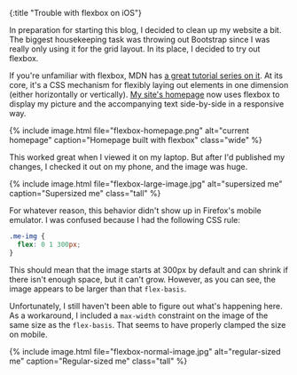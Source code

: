 {:title "Trouble with flexbox on iOS"}

In preparation for starting this blog, I decided to clean up my website a bit. The biggest housekeeping task was throwing out Bootstrap since I was really only using it for the grid layout. In its place, I decided to try out flexbox.

If you're unfamiliar with flexbox, MDN has [a great tutorial series on it][1]. At its core, it's a CSS mechanism for flexibly laying out elements in one dimension (either horizontally or vertically). [My site's homepage][2] now uses flexbox to display my picture and the accompanying text side-by-side in a responsive way.

{% include image.html file="flexbox-homepage.png" alt="current homepage" caption="Homepage built with flexbox" class="wide" %}

This worked great when I viewed it on my laptop. But after I'd published my changes, I checked it out on my phone, and the image was huge.

{% include image.html file="flexbox-large-image.jpg" alt="supersized me" caption="Supersized me" class="tall" %}

For whatever reason, this behavior didn't show up in Firefox's mobile emulator. I was confused because I had the following CSS rule:

```css
.me-img {
  flex: 0 1 300px;
}
```

This should mean that the image starts at 300px by default and can shrink if there isn't enough space, but it can't grow. However, as you can see, the image appears to be larger than that `flex-basis`.

Unfortunately, I still haven't been able to figure out what's happening here. As a workaround, I included a `max-width` constraint on the image of the same size as the `flex-basis`. That seems to have properly clamped the size on mobile.

{% include image.html file="flexbox-normal-image.jpg" alt="regular-sized me" caption="Regular-sized me" class="tall" %}

[1]: https://developer.mozilla.org/en-US/docs/Learn/CSS/CSS_layout/flexbox
[2]: https://tylerkindy.com
